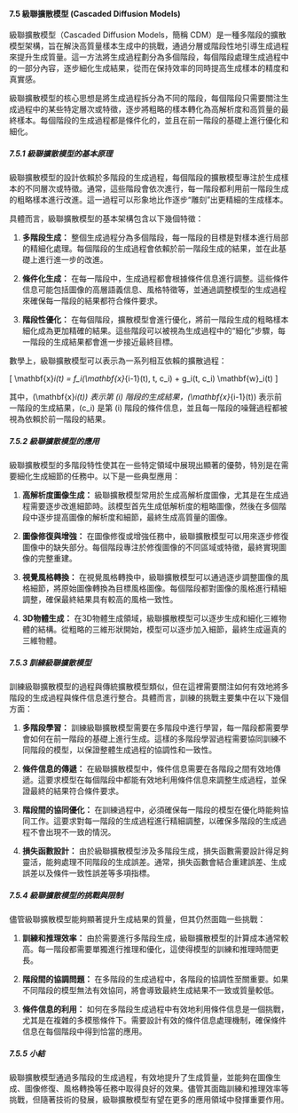 #### 7.5 級聯擴散模型 (Cascaded Diffusion Models)

級聯擴散模型（Cascaded Diffusion Models，簡稱 CDM）是一種多階段的擴散模型架構，旨在解決高質量樣本生成中的挑戰，通過分層或階段性地引導生成過程來提升生成質量。這一方法將生成過程劃分為多個階段，每個階段處理生成過程中的一部分內容，逐步細化生成結果，從而在保持效率的同時提高生成樣本的精度和真實感。

級聯擴散模型的核心思想是將生成過程拆分為不同的階段，每個階段只需要關注生成過程中的某些特定層次或特徵，逐步將粗略的樣本轉化為高解析度和高質量的最終樣本。每個階段的生成過程都是條件化的，並且在前一階段的基礎上進行優化和細化。

##### 7.5.1 級聯擴散模型的基本原理

級聯擴散模型的設計依賴於多階段的生成過程，每個階段的擴散模型專注於生成樣本的不同層次或特徵。通常，這些階段會依次進行，每一階段都利用前一階段生成的粗略樣本進行改進。這一過程可以形象地比作逐步“雕刻”出更精細的生成樣本。

具體而言，級聯擴散模型的基本架構包含以下幾個特徵：

1. **多階段生成：** 整個生成過程分為多個階段，每一階段的目標是對樣本進行局部的精細化處理。每個階段的生成過程會依賴於前一階段生成的結果，並在此基礎上進行進一步的改進。

2. **條件化生成：** 在每一階段中，生成過程都會根據條件信息進行調整。這些條件信息可能包括圖像的高層語義信息、風格特徵等，並通過調整模型的生成過程來確保每一階段的結果都符合條件要求。

3. **階段性優化：** 在每個階段，擴散模型會進行優化，將前一階段生成的粗略樣本細化成為更加精確的結果。這些階段可以被視為生成過程中的“細化”步驟，每一階段的生成結果都會進一步接近最終目標。

數學上，級聯擴散模型可以表示為一系列相互依賴的擴散過程：

\[
\mathbf{x}_i(t) = f_i(\mathbf{x}_{i-1}(t), t, c_i) + g_i(t, c_i) \mathbf{w}_i(t)
\]

其中，\(\mathbf{x}_i(t)\) 表示第 \(i\) 階段的生成結果，\(\mathbf{x}_{i-1}(t)\) 表示前一階段的生成結果，\(c_i\) 是第 \(i\) 階段的條件信息，並且每一階段的噪聲過程都被視為依賴於前一階段的結果。

##### 7.5.2 級聯擴散模型的應用

級聯擴散模型的多階段特性使其在一些特定領域中展現出顯著的優勢，特別是在需要細化生成細節的任務中。以下是一些典型應用：

1. **高解析度圖像生成：** 級聯擴散模型常用於生成高解析度圖像，尤其是在生成過程需要逐步改進細節時。該模型首先生成低解析度的粗略圖像，然後在多個階段中逐步提高圖像的解析度和細節，最終生成高質量的圖像。

2. **圖像修復與增強：** 在圖像修復或增強任務中，級聯擴散模型可以用來逐步修復圖像中的缺失部分。每個階段專注於修復圖像的不同區域或特徵，最終實現圖像的完整重建。

3. **視覺風格轉換：** 在視覺風格轉換中，級聯擴散模型可以通過逐步調整圖像的風格細節，將原始圖像轉換為目標風格圖像。每個階段都對圖像的風格進行精細調整，確保最終結果具有較高的風格一致性。

4. **3D物體生成：** 在3D物體生成領域，級聯擴散模型可以逐步生成和細化三維物體的結構。從粗略的三維形狀開始，模型可以逐步加入細節，最終生成逼真的三維物體。

##### 7.5.3 訓練級聯擴散模型

訓練級聯擴散模型的過程與傳統擴散模型類似，但在這裡需要關注如何有效地將多階段的生成過程與條件信息進行整合。具體而言，訓練的挑戰主要集中在以下幾個方面：

1. **多階段學習：** 訓練級聯擴散模型需要在多階段中進行學習，每一階段都需要學會如何在前一階段的基礎上進行生成。這樣的多階段學習過程需要協同訓練不同階段的模型，以保證整體生成過程的協調性和一致性。

2. **條件信息的傳遞：** 在級聯擴散模型中，條件信息需要在各階段之間有效地傳遞。這要求模型在每個階段中都能有效地利用條件信息來調整生成過程，並保證最終的結果符合條件要求。

3. **階段間的協同優化：** 在訓練過程中，必須確保每一階段的模型在優化時能夠協同工作。這要求對每一階段的生成過程進行精細調整，以確保多階段的生成過程不會出現不一致的情況。

4. **損失函數設計：** 由於級聯擴散模型涉及多階段生成，損失函數需要設計得足夠靈活，能夠處理不同階段的生成誤差。通常，損失函數會結合重建誤差、生成誤差以及條件一致性誤差等多項指標。

##### 7.5.4 級聯擴散模型的挑戰與限制

儘管級聯擴散模型能夠顯著提升生成結果的質量，但其仍然面臨一些挑戰：

1. **訓練和推理效率：** 由於需要進行多階段生成，級聯擴散模型的計算成本通常較高。每一階段都需要單獨進行推理和優化，這使得模型的訓練和推理時間更長。

2. **階段間的協調問題：** 在多階段的生成過程中，各階段的協調性至關重要。如果不同階段的模型無法有效協同，將會導致最終生成結果不一致或質量較低。

3. **條件信息的利用：** 如何在多階段生成過程中有效地利用條件信息是一個挑戰，尤其是在複雜的多模態條件下。需要設計有效的條件信息處理機制，確保條件信息在每個階段中得到恰當的應用。

##### 7.5.5 小結

級聯擴散模型通過多階段的生成過程，有效地提升了生成質量，並能夠在圖像生成、圖像修復、風格轉換等任務中取得良好的效果。儘管其面臨訓練和推理效率等挑戰，但隨著技術的發展，級聯擴散模型有望在更多的應用領域中發揮重要作用。